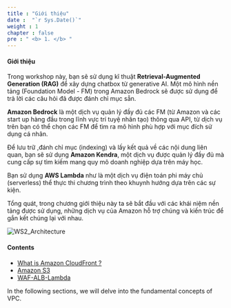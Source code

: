 ```yaml
---
title : "Giới thiệu"
date :  "`r Sys.Date()`" 
weight : 1 
chapter : false
pre : " <b> 1. </b> "
---
```


#### Giới thiệu

Trong workshop này, bạn sẽ sử dụng kĩ thuật **Retrieval-Augmented Generation (RAG)** để xây dựng chatbox từ generative AI. Một mô hình nền tảng (Foundation Model - FM) trong Amazon Bedrock sẽ được sử dụng để trả lời các câu hỏi đã được đánh chỉ mục sẵn. 

**Amazon Bedrock** là một dịch vụ quản lý đầy đủ các FM (từ Amazon và các start up hàng đầu trong lĩnh vực trí tuyệ nhân tạo) thông qua API, từ dịch vụ trên bạn có thể chọn các FM để tìm ra mô hình phù hợp với mục đích sử dụng cá nhân.

 Để lưu trữ ,đánh chỉ mục (indexing) và lấy kết quả về các nội dung liên quan, bạn sẽ sử dụng **Amazon Kendra**, một dịch vụ được quản lý đầy đủ mà cung cấp sự tìm kiếm mang quy mô doanh nghiệp dựa trên máy học.
 
  Bạn sử dụng **AWS Lambda** như là một dịch vụ điện toán phi máy chủ (serverless) thể thực thi chương trình theo khuynh hướng dựa trên các sự kiện.

Tổng quát, trong chương giới thiệu này ta sẽ bắt đầu với các khái niệm nền tảng được sử dụng, những dịch vụ của Amazon hỗ trợ chúng và kiến trúc để gắn kết chúng lại với nhau.

![WS2_Architecture](/images/1/WS2_Architecture.svg?featherlight=false&width=70pc "Serve static content through VPC with CloudFront")
#### Contents

- [What is Amazon CloudFront ?](1.1-CloudFront/)
- [Amazon S3](1.2-AmazonS3/)
- [WAF-ALB-Lambda](1.3-WAF-ALB-Lambda/)

In the following sections, we will delve into the fundamental concepts of VPC.

